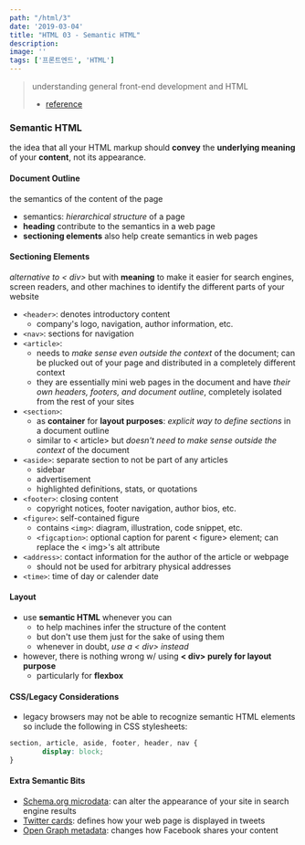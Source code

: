```yaml
---
path: "/html/3"
date: '2019-03-04'
title: "HTML 03 - Semantic HTML"
description: 
image: ''
tags: ['프론트엔드', 'HTML']
---
```

> understanding general front-end development and HTML
> - [reference](https://internetingishard.com/)

### Semantic HTML
the idea that all your HTML markup should __convey__ the __underlying meaning__ of your __content__, not its appearance.

#### Document Outline
the semantics of the content of the page
- semantics: _hierarchical structure_ of a page
- __heading__ contribute to the semantics in a web page
- __sectioning elements__ also help create semantics in web pages

#### Sectioning Elements
_alternative to < div>_ but with __meaning__ to make it easier for search engines, screen readers, and other machines to identify the different parts of your website
- `<header>`: denotes introductory content
    - company's logo, navigation, author information, etc.
- `<nav>`: sections for navigation
- `<article>`: 
    - needs to _make sense even outside the context_ of the document; can be plucked out of your page and distributed in a completely different context
    - they are essentially mini web pages in the document and have _their own headers, footers, and document outline_, completely isolated from the rest of your sites
- `<section>`:
    - as __container__ for __layout purposes__: _explicit way to define sections_ in a document outline
    - similar to < article> but _doesn't need to make sense outside the context_ of the document
- `<aside>`: separate section to not be part of any articles
    - sidebar
    - advertisement
    - highlighted definitions, stats, or quotations
- `<footer>`: closing content
    - copyright notices, footer navigation, author bios, etc.
- `<figure>`: self-contained figure
    - contains `<img>`: diagram, illustration, code snippet, etc.
    - `<figcaption>`: optional caption for parent < figure> element; can replace the < img>'s alt attribute
- `<address>`: contact information for the author of the article or webpage
    - should not be used for arbitrary physical addresses
- `<time>`: time of day or calender date

#### Layout
- use __semantic HTML__ whenever you can
    - to help machines infer the structure of the content
    - but don't use them just for the sake of using them
    - whenever in doubt, _use a < div> instead_
- however, there is nothing wrong w/ using __< div> purely for layout purpose__
    - particularly for __flexbox__

#### CSS/Legacy Considerations
- legacy browsers may not be able to recognize semantic HTML elements so include the following in CSS stylesheets:
```css
section, article, aside, footer, header, nav {
        display: block;
}
```

#### Extra Semantic Bits
- [Schema.org microdata](https://schema.org/docs/gs.html): can alter the appearance of your site in search engine results
- [Twitter cards](https://developer.twitter.com/en/docs/tweets/optimize-with-cards/guides/getting-started): defines how your web page is displayed in tweets
- [Open Graph metadata](https://developers.facebook.com/docs/sharing/webmasters#markup): changes how Facebook shares your content